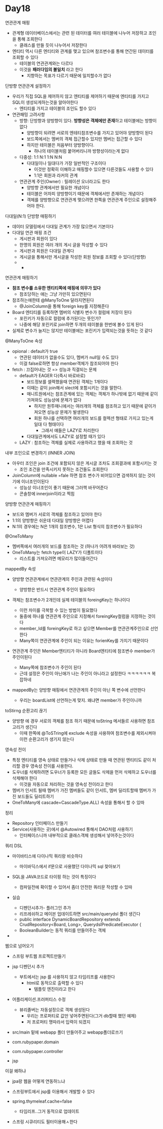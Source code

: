 # Day18

연관관계 매핑

- 관계형 데이터베이스에서는 관련 된 데이터를 여러 테이블에 나누어 저장하고 조인을 통해 조회한다
  - 클래스를 만들 듯이 나누어서 저장한다
- 엔티티 역시 다른 엔티티와 관계를 맺고 있으며 참조변수를 통해 연간된 데이터를 조회할 수 있다
  - 테이블의 연관관계와는 다르다
  - 이것을 **패러다임의 불일치** 라고 한다
    - 지향하는 목표가 다르기 때문에 일치할수가 없다

단방향 연관관계 설정하기

- 우리가 직접 SQL을 제어하지 않고 엔티티를 제어하기 때문에 엔티티를 가지고 SQL이 생성되게하는것을 알아야한다
  - 엔티티를 가지고 테이블의 조인도 할수 있다
- 연관패밍 고려사항
  - 방향: 단방향과 양방향이 있다. **방향성은 객체에만 존재**하고 테이블에는 방향이 없다
    - 양방향이 되려면 서로의 엔테티참조변수를 가지고 있어야 양방향이 된다
    - 보드쪽에서는 멤버의 격체 접근할수 있지만 멤버는 접근할 수 있다
    - 하지만 테이블은 처음부터 양방향이다. 
      - 하나의 테이블처럼 붙어버리니까 방향성이라는게 없다
  - 다중성: 1:1 N:1 1:N N:N
    - 다대일이나 일대다가 가장 일반적인 구조이다	
      - 이것만 정확히 이해하고 매핑할수 있으면 다른것들도 사용할 수 있다
      - 1:1은 회원과 라커의 관계
  - 연관관계 주인(Owner) : 릴레이션 오너라고도 한다
    - 양방향 관계에서만 필요한 개념이다
    - 테이블은 어차피 양방향이기 때문에 객체에서만 존재하는 개념이다
    - 객체를 양방향으로 연관관계 맺으려면 한쪽을 연관관계 주인으로 설정해주어야 한다.

다대일(N:1) 단방향 매핑하기

- 데이터 모델링에서 다대일 관계가 가장 많으면서 기본이다
- 다대일 연관 매핑 조건
  - 게시판과 회원이 있다
  - 한명의 회원은 여러 개의 게시 글을 작성할 수 있다
  - 게시판과 회원은 다대일 관계다
  - 게시글을 통해서만 게시글을 작성한 회원 정보를 조회할 수 있다(단방향)
  - - 

연관관계 매핑하기

- **참조 변수를 소유한 엔티티쪽에 매핑에 의무가 있다**
  - 참조당하는 애는 그냥 가만히 있으면된다
- 참조하는애한테 @ManyToOne 달라지면된다
  - @JoinColumn을 통해 foreign key를 지정해준다
- Board 엔티티를 등록하면 멤버의 식별자 변수가 컬럼에 저장이 된다
  - 포린키가 자동으로 컬럼에 추가된다는 뜻인가?
  - 나중에 해당 포린키로 join하면 두개의 테이블을 한번에 볼수 있게 된다
- 실제로 변수가 늘지는 않지만 테이블에는 포린키가 입력되는것을 뜻하는 것 같다

@ManyToOne 속성

- opional : default가 true
  - 연관된 데이터가 없을수도 있다, 멤버가 null일 수도 있다
  - 이걸 false로하면 항상 member객체가 참조되어야 한다
- fetch : 끄집어내는 것 => 성능과 직결되는 문제
  - default가 EAGER 다(즉시 바로바로)
    - 보드정보를 셀렉했을때 연관된 객체는 1개이다
    - 이때는 같이 join해서 slect에 포함시키는 것을 말한다.
    - 매니트원에서는 참조관계에 있는 객체는 객체가 하나밖에 없기 때문에 같이가져와도 성능상에 문제가 없다
      - 하지만 원투매니에서는 여러개의 객체를 참조하고 있기 때문에 같이가져오면 성능상 문제가 발생한다
      - 회원 하나를 선택하면 여러개의 보드를 컬렉션 형태로 가지고 있는게 일대 다 형태이다
        - 그래서 얘들은 LAZY로 처리한다
    - 다대일관계에서도 LAZY로 설정할 때가 있다
  - LAZY : 참조하는 객체를 실제로 사용하려고 했을 때 조회하는 것

내부 조인으로 변경하기 (INNER JOIN)

- 아우터 조인은 join 조건에 포함되지 않은 게시글 조차도 조회결과에 포함시키는 것
  - 조인 조건을 만족시키지 못하는 조건들도 조회한다
- JoinColumn에 nullable =fale 하면 참조 변수가 비어있으면 검색하지 않는 것이기에 이너조인이된다
  - 성능상 이너조인이 좋기 때문에 그러헥 바꾸어준다
  - 콘솔창에 innerjoin이라고 찍힘



양방향 연관관계 매핑하기

- 보드와 멤버가 서로의 객체를 참조하고 있어야 한다
- 1:1의 양방향은 쉬운데 다대일 양방향은 어렵다
- N:1의 경우에는 N은 1개의 참조변수, 1은 List 형식의 참조변수가 필요하다

@OneToMany

- 멤버쪽에서 여러개의 보드를 참조하는 것 (하나가 어려개 바라보는 것)
- OneToMany는 fetch type이  LAZY가 디폴트이다
  - 리스트를 가져오려면 메모리가 많이들어간다



mappedBy 속성

- 양방향 연관관계에서 연관관계의 주인과 관련된 속성이다
  - 양방향은 반드시 연관관계 주인이 필요하다
- 객체는 참조변수가 2개인데 실제 테이블의 foreingKey는 하나이다
  - 이런 차이를 극복할 수 있는 방법이 필요했다
  - 둘중에 하나를 연관관계 주인으로 지정해서 foreingKey컬럼을 지정하는 것이다
  -  member_Id를 foreingKey로 하고 싶으면 Member를 연관관계주인으로 선언한다
    - Many쪽이 연관관계에 주인이 되는 이유는 forienKey를 가지기 때문이다
- 연관관계 주인은 Member엔티티가 아니라 Board엔티티에 참조변수 member가 주인이된다
  - Many쪽에 참조변수가 주인이 된다
  - 근데 설정은 주인이 아닌애가 나는 주인이 아니라고 설정한다 ㅋㅋㅋㅋㅋㅋ 복잡하네

- mappedBy는 양방향 매핑에서 연관관계의 주인이 아닌 쪽 변수에 선언한다
  - 우리는 boardList에 선언하는게 맞지. 왜냐면 member가 주인이니까

toStirng 순환고리 끊기

- 양방향 에 경우 서로의 객체를 참조 하기 때문에 toString 메서들르 사용하면 참조고리가 생긴다
  - 이때 한쪽에 @ToSTring에  exclude 속성을 사용하여 참조변수를 제외시켜야 이런 순환고리가 생기지 않는다

영속성 전이

- 특정 엔티티를 영속 상태로 만들거나 삭제 상태로 만들 때 연관된 엔티티도 같이 처리할 경우 영속성 전이를 사용한다.
- 도우너를 삭제하려면 도우너가 등록한 모든 글들도 삭제을 먼저 삭제하고 도우너를 삭제해야 한다
  - 이것을 자동으로 처리하는 것을 영속성 전이라고 한다
- 멤버가 인서트 될때 멤버가 가진 멤버들도 같이 인서트, 멤버 딜리트할때 멤버가 가진 보드들도 딜리트하기
- OneToMany에 cascade=CascadeType.ALL)  속성을 통해서 할 수 있따



정리

- Repository 인터페이스 만들기
- Service(사용하는 곳)에서 @Autowired 통해서 DAO처럼 사용하기
  - 인터페이스니까 내부적으로 클래스객체 생성해서 넣어주는것이다



쿼리 DSL

- 마이바티스에 다이나믹 쿼리랑 비슷하다
  - 마이바딕스에서 if문으로 사용했던 다이나믹 sql 찾아보기
- SQL을 JAVA코드로 타이핑 하는 것이 특징이다
  - 컴파일전에 확이할 수 있어서 좀더 안전한 쿼리문 작성할 수 있따

- 실습
  - 디펜던시추가- 플러그인 추가
  - 리프레쉬하고 메이븐 업데이트하면 src/main/querydsl 폴더 생긴다
  - public interface DynamicBoardRepository extends CrudRepository<Board, Long>,
    											    QuerydslPredicateExecutor<Board> {
  - BooleanBuilder는 동적 쿼리를 만들어주는 객체
- 



웹으로 넘어오기

- 스프링 부트웹 프로젝트만들기
- jsp 디펜던시 추가
  - 부트에서는 jsp 를 사용하지 않고 타임리프를 사용한다
    - html로 동적으로 출력할 수 있다
      - 템플릿 엔진이라고 한다

- 어플리케이션.프러퍼티스 수정
  - 뷰리졸버는 자동설정으로 객체 생성된다
    - 우리는 프로퍼티로 값만 넣어주면된다(그거 db할때 했던 예제)
    - 저 프로퍼티 명따라서 입력이 되겠지
- src/main 밑에 webapp 폴더 만들어주고 webapp폴더로쓰기
- com.rubypaper.domain
- com.rubypaper.controller
- jsp

이걸 왜하냐

- jpa랑 웹을 어떻게 연동하느냐
- 스프링부트에서 jsp를 이용해서 개발할 수 있다

- spring.thymeleaf.cache=false
  - 타임리프..그거 동적으로 업데이트
- 스프링 시큐리티도 필터이용해ㅅ한다













